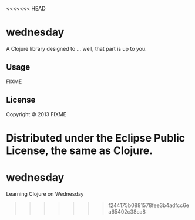<<<<<<< HEAD
# wednesday

A Clojure library designed to ... well, that part is up to you.

## Usage

FIXME

## License

Copyright © 2013 FIXME

Distributed under the Eclipse Public License, the same as Clojure.
=======
wednesday
=========

Learning Clojure on Wednesday
>>>>>>> f244175b0881578fee3b4adfcc6ea65402c38ca8
